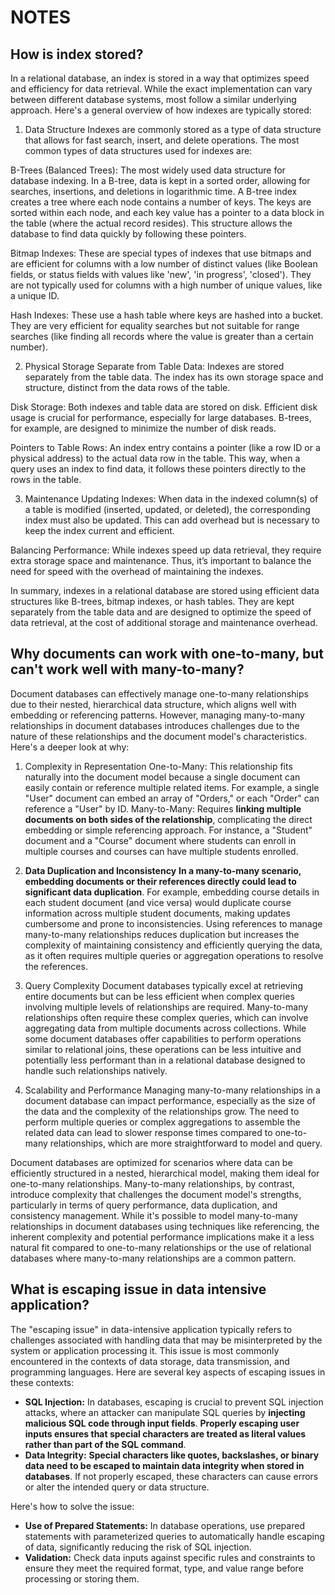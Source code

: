 # NOTES

## How is index stored?

In a relational database, an index is stored in a way that optimizes speed and efficiency for data retrieval. While the exact implementation can vary between different database systems, most follow a similar underlying approach. Here's a general overview of how indexes are typically stored:

1. Data Structure
Indexes are commonly stored as a type of data structure that allows for fast search, insert, and delete operations. The most common types of data structures used for indexes are:

B-Trees (Balanced Trees): The most widely used data structure for database indexing. In a B-tree, data is kept in a sorted order, allowing for searches, insertions, and deletions in logarithmic time. A B-tree index creates a tree where each node contains a number of keys. The keys are sorted within each node, and each key value has a pointer to a data block in the table (where the actual record resides). This structure allows the database to find data quickly by following these pointers.

Bitmap Indexes: These are special types of indexes that use bitmaps and are efficient for columns with a low number of distinct values (like Boolean fields, or status fields with values like 'new', 'in progress', 'closed'). They are not typically used for columns with a high number of unique values, like a unique ID.

Hash Indexes: These use a hash table where keys are hashed into a bucket. They are very efficient for equality searches but not suitable for range searches (like finding all records where the value is greater than a certain number).

2. Physical Storage
Separate from Table Data: Indexes are stored separately from the table data. The index has its own storage space and structure, distinct from the data rows of the table.

Disk Storage: Both indexes and table data are stored on disk. Efficient disk usage is crucial for performance, especially for large databases. B-trees, for example, are designed to minimize the number of disk reads.

Pointers to Table Rows: An index entry contains a pointer (like a row ID or a physical address) to the actual data row in the table. This way, when a query uses an index to find data, it follows these pointers directly to the rows in the table.

3. Maintenance
Updating Indexes: When data in the indexed column(s) of a table is modified (inserted, updated, or deleted), the corresponding index must also be updated. This can add overhead but is necessary to keep the index current and efficient.

Balancing Performance: While indexes speed up data retrieval, they require extra storage space and maintenance. Thus, it’s important to balance the need for speed with the overhead of maintaining the indexes.

In summary, indexes in a relational database are stored using efficient data structures like B-trees, bitmap indexes, or hash tables. They are kept separately from the table data and are designed to optimize the speed of data retrieval, at the cost of additional storage and maintenance overhead.

## Why documents can work with one-to-many, but can't work well with many-to-many?

Document databases can effectively manage one-to-many relationships due to their nested, hierarchical data structure, which aligns well with embedding or referencing patterns. However, managing many-to-many relationships in document databases introduces challenges due to the nature of these relationships and the document model's characteristics. Here's a deeper look at why:

1. Complexity in Representation
    One-to-Many: This relationship fits naturally into the document model because a single document can easily contain or reference multiple related items. For example, a single "User" document can embed an array of "Orders," or each "Order" can reference a "User" by ID.
    Many-to-Many: Requires **linking multiple documents on both sides of the relationship**, complicating the direct embedding or simple referencing approach. For instance, a "Student" document and a "Course" document where students can enroll in multiple courses and courses can have multiple students enrolled.

2. **Data Duplication and Inconsistency**
    **In a many-to-many scenario, embedding documents or their references directly could lead to significant data duplication**. For example, embedding course details in each student document (and vice versa) would duplicate course information across multiple student documents, making updates cumbersome and prone to inconsistencies.
    Using references to manage many-to-many relationships reduces duplication but increases the complexity of maintaining consistency and efficiently querying the data, as it often requires multiple queries or aggregation operations to resolve the references.

3. Query Complexity
    Document databases typically excel at retrieving entire documents but can be less efficient when complex queries involving multiple levels of relationships are required. Many-to-many relationships often require these complex queries, which can involve aggregating data from multiple documents across collections.
    While some document databases offer capabilities to perform operations similar to relational joins, these operations can be less intuitive and potentially less performant than in a relational database designed to handle such relationships natively.

4. Scalability and Performance
    Managing many-to-many relationships in a document database can impact performance, especially as the size of the data and the complexity of the relationships grow. The need to perform multiple queries or complex aggregations to assemble the related data can lead to slower response times compared to one-to-many relationships, which are more straightforward to model and query.

  

Document databases are optimized for scenarios where data can be efficiently structured in a nested, hierarchical model, making them ideal for one-to-many relationships. Many-to-many relationships, by contrast, introduce complexity that challenges the document model's strengths, particularly in terms of query performance, data duplication, and consistency management. While it's possible to model many-to-many relationships in document databases using techniques like referencing, the inherent complexity and potential performance implications make it a less natural fit compared to one-to-many relationships or the use of relational databases where many-to-many relationships are a common pattern.

## What is escaping issue in data intensive application?

The "escaping issue" in data-intensive application typically refers to challenges associated with handling data that may be misinterpreted by the system or application processing it. This issue is most commonly encountered in the contexts of data storage, data transmission, and programming languages. Here are several key aspects of escaping issues in these contexts:

- **SQL Injection:** In databases, escaping is crucial to prevent SQL injection attacks, where an attacker can manipulate SQL queries by **injecting malicious SQL code through input fields**. **Properly escaping user inputs ensures that special characters are treated as literal values rather than part of the SQL command**.
- **Data Integrity:** **Special characters like quotes, backslashes, or binary data need to be escaped to maintain data integrity when stored in databases**. If not properly escaped, these characters can cause errors or alter the intended query or data structure.

Here's how to solve the issue:

- **Use of Prepared Statements:** In database operations, use prepared statements with parameterized queries to automatically handle escaping of data, significantly reducing the risk of SQL injection.
- **Validation:** Check data inputs against specific rules and constraints to ensure they meet the required format, type, and value range before processing or storing them.
